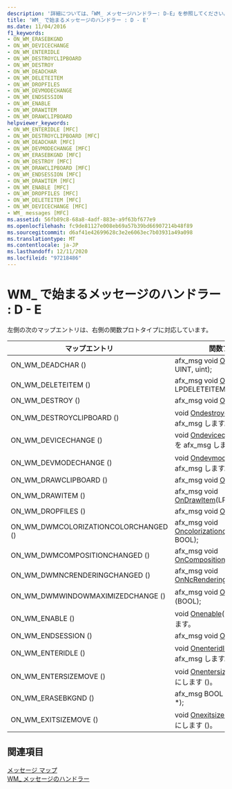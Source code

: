 ```yaml
---
description: '詳細については、「WM_ メッセージハンドラー: D-E」を参照してください。'
title: 'WM_ で始まるメッセージのハンドラー : D - E'
ms.date: 11/04/2016
f1_keywords:
- ON_WM_ERASEBKGND
- ON_WM_DEVICECHANGE
- ON_WM_ENTERIDLE
- ON_WM_DESTROYCLIPBOARD
- ON_WM_DESTROY
- ON_WM_DEADCHAR
- ON_WM_DELETEITEM
- ON_WM_DROPFILES
- ON_WM_DEVMODECHANGE
- ON_WM_ENDSESSION
- ON_WM_ENABLE
- ON_WM_DRAWITEM
- ON_WM_DRAWCLIPBOARD
helpviewer_keywords:
- ON_WM_ENTERIDLE [MFC]
- ON_WM_DESTROYCLIPBOARD [MFC]
- ON_WM_DEADCHAR [MFC]
- ON_WM_DEVMODECHANGE [MFC]
- ON_WM_ERASEBKGND [MFC]
- ON_WM_DESTROY [MFC]
- ON_WM_DRAWCLIPBOARD [MFC]
- ON_WM_ENDSESSION [MFC]
- ON_WM_DRAWITEM [MFC]
- ON_WM_ENABLE [MFC]
- ON_WM_DROPFILES [MFC]
- ON_WM_DELETEITEM [MFC]
- ON_WM_DEVICECHANGE [MFC]
- WM_ messages [MFC]
ms.assetid: 56fb89c8-68a8-4adf-883e-a9f63bf677e9
ms.openlocfilehash: fc9de81127e008eb69a57b39bd66907214b48f89
ms.sourcegitcommit: d6af41e42699628c3e2e6063ec7b03931a49a098
ms.translationtype: MT
ms.contentlocale: ja-JP
ms.lasthandoff: 12/11/2020
ms.locfileid: "97218486"
---
```

# <a name="wm_-message-handlers-d---e"></a>WM_ で始まるメッセージのハンドラー : D - E

左側の次のマップエントリは、右側の関数プロトタイプに対応しています。

|マップエントリ|関数プロトタイプ|
|---------------|------------------------|
|ON_WM_DEADCHAR ()|afx_msg void [OnDeadChar](../../mfc/reference/cwnd-class.md#ondeadchar)(UINT, UINT, uint);|
|ON_WM_DELETEITEM ()|afx_msg void [OnDeleteItem](../../mfc/reference/cwnd-class.md#ondeleteitem)(INT, LPDELETEITEMSTRUCT);|
|ON_WM_DESTROY ()|afx_msg void [OnDestroy](../../mfc/reference/cwnd-class.md#ondestroy)();|
|ON_WM_DESTROYCLIPBOARD ()|void [Ondestroyclipboard](../../mfc/reference/cwnd-class.md#ondestroyclipboard)() を afx_msg します。|
|ON_WM_DEVICECHANGE ()|void [Ondevicechange](../../mfc/reference/cwnd-class.md#ondevicechange)(UINT, DWORD) を afx_msg します。|
|ON_WM_DEVMODECHANGE ()|void [Ondevmodechange](../../mfc/reference/cwnd-class.md#ondevmodechange)(LPSTR) を afx_msg します。|
|ON_WM_DRAWCLIPBOARD ()|afx_msg void [OnDrawClipboard](../../mfc/reference/cwnd-class.md#ondrawclipboard)();|
|ON_WM_DRAWITEM ()|afx_msg void [OnDrawItem](../../mfc/reference/cwnd-class.md#ondrawitem)(LPDRAWITEMSTRUCT);|
|ON_WM_DROPFILES ()|afx_msg void [OnDropFiles](../../mfc/reference/cwnd-class.md#ondropfiles)(HDROP);|
|ON_WM_DWMCOLORIZATIONCOLORCHANGED ()|afx_msg void [Oncolorizationcolorchanged](../../mfc/reference/cwnd-class.md#oncolorizationcolorchanged)(DWORD, BOOL);|
|ON_WM_DWMCOMPOSITIONCHANGED ()|afx_msg void [OnCompositionChanged](../../mfc/reference/cwnd-class.md#oncompositionchanged)();|
|ON_WM_DWMNCRENDERINGCHANGED ()|afx_msg void [OnNcRenderingChanged](../../mfc/reference/cwnd-class.md#onncrenderingchanged)(BOOL);|
|ON_WM_DWMWINDOWMAXIMIZEDCHANGE ()|afx_msg void [Onwindowが変更された](../../mfc/reference/cwnd-class.md#onwindowmaximizedchanged)(BOOL);|
|ON_WM_ENABLE ()|void [Onenable](../../mfc/reference/cwnd-class.md#onenable)(BOOL) を afx_msg します。|
|ON_WM_ENDSESSION ()|afx_msg void [OnEndSession](../../mfc/reference/cwnd-class.md#onendsession)(BOOL);|
|ON_WM_ENTERIDLE ()|void [Onenteridle](../../mfc/reference/cwnd-class.md#onenteridle)(UINT, CWnd *); を afx_msg します。|
|ON_WM_ENTERSIZEMOVE ()|void [Onentersizemove](../../mfc/reference/cwnd-class.md#onentersizemove)afx_msg を無効にします ()。|
|ON_WM_ERASEBKGND ()|afx_msg BOOL [OnEraseBkgnd](../../mfc/reference/cwnd-class.md#onerasebkgnd)(CDC *);|
|ON_WM_EXITSIZEMOVE ()|void [Onexitsizemove](../../mfc/reference/cwnd-class.md#onexitsizemove)afx_msg を無効にします ()。|

## <a name="see-also"></a>関連項目

[メッセージ マップ](../../mfc/reference/message-maps-mfc.md)<br/>
[WM_ メッセージのハンドラー](../../mfc/reference/handlers-for-wm-messages.md)
